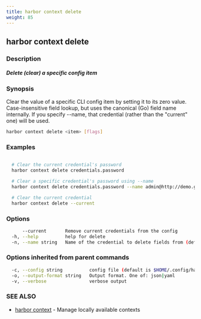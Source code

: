 ```yaml
---
title: harbor context delete
weight: 85
---
```

## harbor context delete

### Description

##### Delete (clear) a specific config item

### Synopsis

Clear the value of a specific CLI config item by setting it to its zero value.
Case-insensitive field lookup, but uses the canonical (Go) field name internally.
If you specify --name, that credential (rather than the "current" one) will be used.

```sh
harbor context delete <item> [flags]
```

### Examples

```sh

  # Clear the current credential's password
  harbor context delete credentials.password

  # Clear a specific credential's password using --name
  harbor context delete credentials.password --name admin@http://demo.goharbor.io

  # Clear the current credential
  harbor context delete --current

```

### Options

```sh
      --current       Remove current credentials from the config
  -h, --help          help for delete
  -n, --name string   Name of the credential to delete fields from (default: the current credential)
```

### Options inherited from parent commands

```sh
  -c, --config string          config file (default is $HOME/.config/harbor-cli/config.yaml)
  -o, --output-format string   Output format. One of: json|yaml
  -v, --verbose                verbose output
```

### SEE ALSO

* [harbor context](harbor-context.md)	 - Manage locally available contexts

